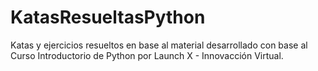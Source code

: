 # KatasResueltasPython

Katas y ejercicios resueltos en base al material desarrollado con base al Curso Introductorio de Python por Launch X - Innovacción Virtual.
